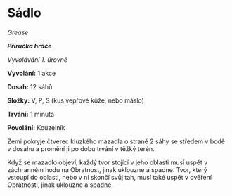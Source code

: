 # Sádlo

*Grease*

***Příručka hráče***

*Vyvolávání 1. úrovně*

**Vyvolání:** 1 akce

**Dosah:** 12 sáhů

**Složky:** V, P, S (kus vepřové kůže, nebo máslo)

**Trvání:** 1 minuta

**Povolání:** Kouzelník

Zemi pokryje čtverec kluzkého mazadla o straně 2 sáhy se středem v bodě v dosahu a promění ji po dobu trvání v těžký terén.

Když se mazadlo objeví, každý tvor stojící v jeho oblasti musí uspět v záchranném hodu na Obratnost, jinak uklouzne a spadne. Tvor, který vstoupí do oblasti, nebo v ní skončí svůj tah, musí také uspět v ověření Obratnosti, jinak uklouzne a spadne.